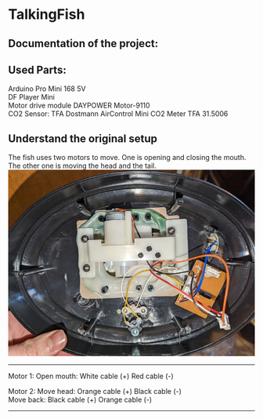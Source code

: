 # TalkingFish

Documentation of the project:
----

Used Parts:
----
Arduino Pro Mini 168 5V    
DF Player Mini    
Motor drive module DAYPOWER Motor-9110    
CO2 Sensor: TFA Dostmann AirControl Mini CO2 Meter TFA 31.5006    


Understand the original setup
----

The fish uses two motors to move. One is opening and closing the mouth. The other one is moving the head and the tail.    
![Cables](images/cablesOriginal.jpg)   

----

Motor 1:
Open mouth: White cable  (+) Red cable    (-)   

Motor 2:
Move head:  Orange cable (+) Black cable  (-)    
Move back:  Black cable  (+) Orange cable (-)

----
